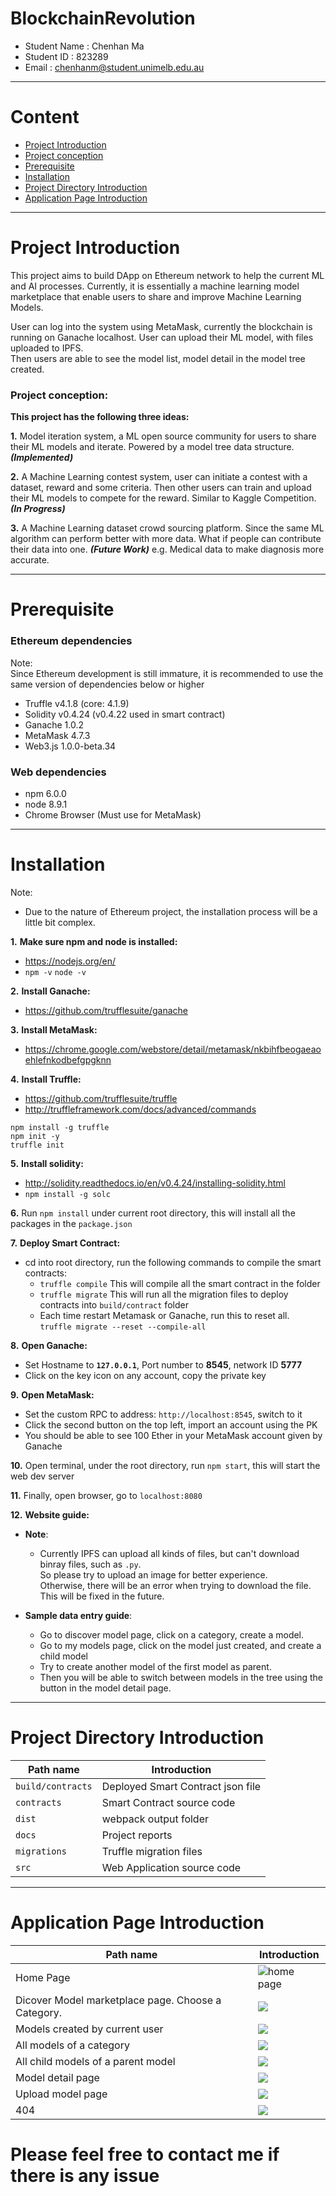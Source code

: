 # BlockchainRevolution

  * Student Name : Chenhan Ma <br />
  * Student ID   : 823289  <br />
  * Email   : chenhanm@student.unimelb.edu.au
 
***

# Content
* [Project Introduction](#project-introduction)
* [Project conception](#project-conception)
* [Prerequisite](#prerequisite)
* [Installation](#installation)
* [Project Directory Introduction](#project-directory-introduction)
* [Application Page Introduction](#application-page-introduction)  


***


# Project Introduction

This project aims to build DApp on Ethereum network to help the current ML and AI processes.
Currently, it is essentially a machine learning model marketplace that 
enable users to share and improve Machine Learning Models.  

User can log into the system using MetaMask, currently the blockchain is running on Ganache localhost.
User can upload their ML model, with files uploaded to IPFS.  
Then users are able to see the model list, model detail in the model tree created.

### Project conception:
**This project has the following three ideas:**  

**1.**  Model iteration system, a ML open source community for users 
to share their ML models and iterate. Powered by a model tree data structure. ***(Implemented)***  

**2.** A Machine Learning contest system, 
user can initiate a contest with a dataset, reward and some criteria. 
Then other users can train and upload their ML models to compete for the reward. 
Similar to Kaggle Competition. ***(In Progress)***  

**3.** A Machine Learning dataset crowd sourcing platform.
Since the same ML algorithm can perform better with more data.
What if people can contribute their data into one.  ***(Future Work)***
e.g. Medical data to make diagnosis more accurate.


***

# Prerequisite  

### Ethereum dependencies  
  Note:   
  Since Ethereum development is still immature,  it is recommended to use the same version of dependencies below or higher
* Truffle v4.1.8 (core: 4.1.9)
* Solidity v0.4.24 (v0.4.22 used in smart contract)
* Ganache 1.0.2
* MetaMask 4.7.3
* Web3.js 1.0.0-beta.34

### Web dependencies
* npm 6.0.0 
* node 8.9.1
* Chrome Browser (Must use for MetaMask)
      

***


# Installation
Note: 
* Due to the nature of Ethereum project, the installation process will be a little bit complex.    


**1.**  **Make sure npm and node is installed:**  
* https://nodejs.org/en/    
* `npm -v` `node -v`

**2.**  **Install Ganache:**
* https://github.com/trufflesuite/ganache  

**3.**  **Install MetaMask:**
* https://chrome.google.com/webstore/detail/metamask/nkbihfbeogaeaoehlefnkodbefgpgknn  

**4.**  **Install Truffle:**  
* https://github.com/trufflesuite/truffle  
* http://truffleframework.com/docs/advanced/commands

```
npm install -g truffle
npm init -y
truffle init
```

**5.**  **Install solidity:**
  * http://solidity.readthedocs.io/en/v0.4.24/installing-solidity.html 
* `npm install -g solc` 

**6.**  Run `npm install` under current root directory, this will install all the packages in the `package.json`  

**7.**  **Deploy Smart Contract:**
* cd into root directory, run the following commands to compile the smart contracts:
    * `truffle compile` This will compile all the smart contract in the folder
    * `truffle migrate` This will run all the migration files to deploy contracts into `build/contract` folder  
    * Each time restart Metamask or Ganache, run this to reset all.   
```truffle migrate --reset --compile-all  ```
	
**8.**  **Open Ganache:** 
* Set Hostname to **`127.0.0.1`**, Port number to **8545**, network ID **5777**  
* Click on the key icon on any account, copy the private key

**9.**  **Open MetaMask:** 
* Set the custom RPC to address: `http://localhost:8545`, switch to it
* Click the second button on the top left, import an account using the PK
* You should be able to see 100 Ether in your MetaMask account given by Ganache

**10.** Open terminal, under the root directory, run `npm start`, this will start the web dev server

**11.** Finally, open browser, go to `localhost:8080`

**12.** **Website guide:**

* **Note**:
    * Currently IPFS can upload all kinds of files, but can't download binray files, such as `.py`.   
        So please try to upload an image for better experience.  
        Otherwise, there will be an error when trying to download the file.   
        This will be fixed in the future.   
        
* **Sample data entry guide**:        
    * Go to discover model page, click on a category, create a model. 
    * Go to my models page, click on the model just created, and create a child model
    * Try to create another model of the first model as parent.
    * Then you will be able to switch between models in the tree using the button in the model detail page.

***


# Project Directory Introduction
|Path name|Introduction|
|----|-----|
|`build/contracts`|Deployed Smart Contract json file|
|`contracts`| Smart Contract source code|
|`dist`|webpack output folder|
|`docs`|Project reports|
|`migrations`|Truffle migration files|
|`src`|Web Application source code|

***

# Application Page Introduction
|Path name|Introduction|
|----|-----|
|Home Page|![home page](./img/home.png)|
|Dicover Model marketplace page. Choose a Category.|![](./img/discovermodels.png)|
|Models created by current user|![](./img/mymodels.png)|
|All models of a category|![](./img/modelsbycategory.png)|
|All child models of a parent model|![](./img/modelbyparent.png)|
|Model detail page|![](./img/modeldetail.png)|
|Upload model page|![](./img/uploadmodel.png)|
|404|![](./img/404.png)|



# Please feel free to contact me if there is any issue 

